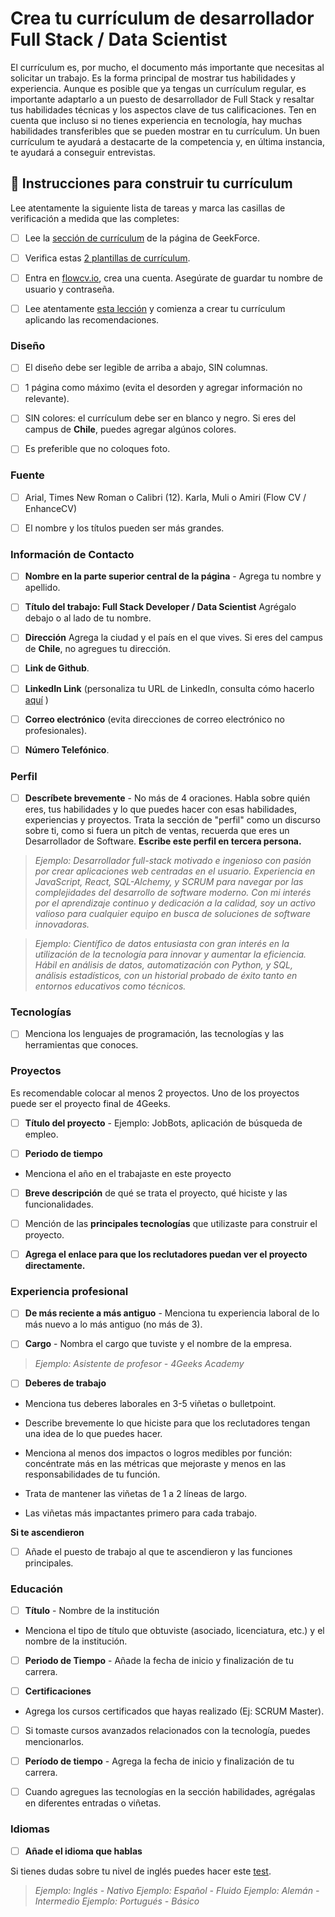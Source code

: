 <!--hide-->
# Crea tu currículum de desarrollador Full Stack / Data Scientist
<!--endhide-->

El currículum es, por mucho, el documento más importante que necesitas al solicitar un trabajo. Es la forma principal de mostrar tus habilidades y experiencia. Aunque es posible que ya tengas un currículum regular, es importante adaptarlo a un puesto de desarrollador de Full Stack y resaltar tus habilidades técnicas y los aspectos clave de tus calificaciones. Ten en cuenta que incluso si no tienes experiencia en tecnología, hay muchas habilidades transferibles que se pueden mostrar en tu currículum. Un buen currículum te ayudará a destacarte de la competencia y, en última instancia, te ayudará a conseguir entrevistas. 

## 📝 Instrucciones para construir tu currículum

Lee atentamente la siguiente lista de tareas y marca las casillas de verificación a medida que las completes:

- [ ] Lee la [sección de currículum](https://4geeksacademy.notion.site/Resume-CV-0d1ebbae7a6041aebcbacf5c8fd5c141) de la página de GeekForce.

- [ ] Verifica estas [2 plantillas de currículum](https://4geeksacademy.notion.site/Resume-Templates-CV-Templates-7e72180d5f274276b7ee5614b1df86a2).

- [ ] Entra en [flowcv.io](https://app.flowcv.com/), crea una cuenta. Asegúrate de guardar tu nombre de usuario y contraseña.
 
- [ ] Lee atentamente [esta lección](https://4geeks.com/es/lesson/making-an-amazing-resume-es) y comienza a crear tu currículum aplicando las recomendaciones.

### Diseño

- [ ] El diseño debe ser legible de arriba a abajo, SIN columnas.

- [ ] 1 página como máximo (evita el desorden y agregar información no relevante).

- [ ] SIN colores: el currículum debe ser en blanco y negro. Si eres del campus de **Chile**, puedes agregar algúnos colores.

- [ ] Es preferible que no coloques foto.

### Fuente

- [ ] Arial, Times New Roman o Calibri (12). Karla, Muli o Amiri (Flow CV / EnhanceCV)

- [ ] El nombre y los títulos pueden ser más grandes. 


### Información de Contacto

- [ ] **Nombre en la parte superior central de la página** - Agrega tu nombre y apellido.

- [ ] **Título del trabajo: Full Stack Developer / Data Scientist** Agrégalo debajo o al lado de tu nombre.

- [ ] **Dirección** Agrega la ciudad y el país en el que vives. Si eres del campus de **Chile**, no agregues tu dirección.

- [ ] **Link de Github**.

- [ ] **LinkedIn Link** (personaliza tu URL de LinkedIn, consulta cómo hacerlo [aquí](https://www.linkedin.com/help/linkedin/answer/a542685/manage-your-public-profile-url?lang=en) )  

- [ ] **Correo electrónico** (evita direcciones de correo electrónico no profesionales).

- [ ] **Número Telefónico**.

### Perfil

- [ ] **Descríbete brevemente** - No más de 4 oraciones. Habla sobre quién eres, tus habilidades y lo que puedes hacer con esas habilidades, experiencias y proyectos. Trata la sección de "perfil" como un discurso sobre ti, como si fuera un pitch de ventas, recuerda que eres un Desarrollador de Software. **Escribe este perfil en tercera persona.**
      
> _Ejemplo: Desarrollador full-stack motivado e ingenioso con pasión por crear aplicaciones web centradas en el usuario. Experiencia en JavaScript, React, SQL-Alchemy, y SCRUM para navegar por las complejidades del desarrollo de software moderno. Con mi interés por el aprendizaje continuo y dedicación a la calidad, soy un activo valioso para cualquier equipo en busca de soluciones de software innovadoras._

> _Ejemplo: Científico de datos entusiasta con gran interés en la utilización de la tecnología para innovar y aumentar la eficiencia. Hábil en análisis de datos, automatización con Python, y SQL, análisis estadísticos, con un historial probado de éxito tanto en entornos educativos como técnicos._

### Tecnologías

- [ ] Menciona los lenguajes de programación, las tecnologías y las herramientas que conoces.
      
### Proyectos

Es recomendable colocar al menos 2 proyectos. Uno de los proyectos puede ser el proyecto final de 4Geeks. 

- [ ] **Título del proyecto** - Ejemplo: JobBots, aplicación de búsqueda de empleo.

- [ ] **Periodo de tiempo**
* Menciona el año en el trabajaste en este proyecto

- [ ] **Breve descripción** de qué se trata el proyecto, qué hiciste y las funcionalidades.

- [ ] Mención de las **principales tecnologías** que utilizaste para construir el proyecto.

- [ ] **Agrega el enlace para que los reclutadores puedan ver el proyecto directamente.**


### Experiencia profesional

- [ ] **De más reciente a más antiguo** - Menciona tu experiencia laboral de lo más nuevo a lo más antiguo (no más de 3).

- [ ] **Cargo** - Nombra el cargo que tuviste y el nombre de la empresa.

> _Ejemplo: Asistente de profesor - 4Geeks Academy_

- [ ] **Deberes de trabajo**

* Menciona tus deberes laborales en 3-5 viñetas o bulletpoint.

* Describe brevemente lo que hiciste para que los reclutadores tengan una idea de lo que puedes hacer.

* Menciona al menos dos impactos o logros medibles por función: concéntrate más en las métricas que mejoraste y menos en las responsabilidades de tu función.

* Trata de mantener las viñetas de 1 a 2 líneas de largo.

* Las viñetas más impactantes primero para cada trabajo.

 **Si te ascendieron**

- [ ] Añade el puesto de trabajo al que te ascendieron y las funciones principales.

### Educación 

- [ ] **Título** - Nombre de la institución

* Menciona el tipo de título que obtuviste (asociado, licenciatura, etc.) y el nombre de la institución.

- [ ] **Periodo de Tiempo** - Añade la fecha de inicio y finalización de tu carrera.

- [ ] **Certificaciones**

* Agrega los cursos certificados que hayas realizado (Ej: SCRUM Master).

- [ ] Si tomaste cursos avanzados relacionados con la tecnología, puedes mencionarlos.

- [ ] **Período de tiempo** - Agrega la fecha de inicio y finalización de tu carrera.


- [ ] Cuando agregues las tecnologías en la sección habilidades, agrégalas en diferentes entradas o viñetas.

### Idiomas

- [ ] **Añade el idioma que hablas**

Si tienes dudas sobre tu nivel de inglés puedes hacer este [test](https://www.efset.org/ef-set-50/).

> _Ejemplo: Inglés - Nativo_
> _Ejemplo: Español - Fluido_
> _Ejemplo: Alemán - Intermedio_
> _Ejemplo: Portugués - Básico_
